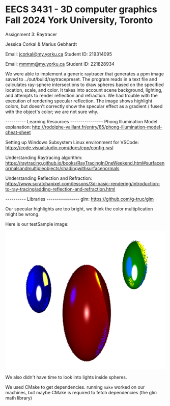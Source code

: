 # EECS 3431 - 3D computer graphics Fall 2024 York University, Toronto
Assignment 3: Raytracer

Jessica Corkal & Marius Gebhardt

Email: jcorkal@my.yorku.ca Student ID: 219314095

Email: mmmm@my.yorku.ca Student ID: 221828934

We were able to implement a generic raytracer that generates a ppm image saved to ../out/build/raytracepreset. The program reads in a text file and calculates ray-sphere intersections to draw spheres based on the specified location, scale, and color. It takes into account scene background, lighting, and attempts to render reflection and refraction. We had trouble with the execution of rendering specular reflection. The image shows highlight colors, but doesn't correctly show the specular effect as a gradient / fused with the object's color; we are not sure why.

---------- Learning Resources ----------------
Phong Illumination Model explanation: http://rodolphe-vaillant.fr/entry/85/phong-illumination-model-cheat-sheet

Setting up Windows Subsystem Linux environment for VSCode: https://code.visualstudio.com/docs/cpp/config-wsl

Understanding Raytracing algorithm: https://raytracing.github.io/books/RayTracingInOneWeekend.html#surfacenormalsandmultipleobjects/shadingwithsurfacenormals

Understanding Reflection and Refraction: https://www.scratchapixel.com/lessons/3d-basic-rendering/introduction-to-ray-tracing/adding-reflection-and-refraction.html 

---------- Libraries ----------------
glm: https://github.com/g-truc/glm

Our specular highlights are too bright, we think the color multiplication might be wrong.

Here is our testSample image:

![raytraced testsamle]({FBD38A9D-3884-4B65-BCF7-16C7C87FBE8D}.png)

We also didn't have time to look into lights inside spheres.

We used CMake to get dependencies. running `make` worked on our machines, but maybe CMake is required to fetch dependencies (the glm math library)